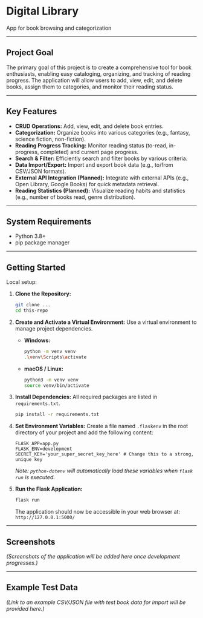# Digital Library
App for book browsing and categorization 

---

## Project Goal


The primary goal of this project is to create a comprehensive tool for book enthusiasts, enabling easy cataloging, organizing, and tracking of reading progress. The application will allow users to add, view, edit, and delete books, assign them to categories, and monitor their reading status.

---

## Key Features


* **CRUD Operations:** Add, view, edit, and delete book entries.
* **Categorization:** Organize books into various categories (e.g., fantasy, science fiction, non-fiction).
* **Reading Progress Tracking:** Monitor reading status (to-read, in-progress, completed) and current page progress.
* **Search & Filter:** Efficiently search and filter books by various criteria.
* **Data Import/Export:** Import and export book data (e.g., to/from CSV/JSON formats).
* **External API Integration (Planned):** Integrate with external APIs (e.g., Open Library, Google Books) for quick metadata retrieval.
* **Reading Statistics (Planned):** Visualize reading habits and statistics (e.g., number of books read, genre distribution).

---

## System Requirements

* Python 3.8+
* pip package manager

---

## Getting Started

Local setup:

1.  **Clone the Repository:**
    ```bash
    git clone ...
    cd this-repo
    ```

2.  **Create and Activate a Virtual Environment:**
    Use a virtual environment to manage project dependencies.

    * **Windows:**
        ```bash
        python -m venv venv
        .\venv\Scripts\activate
        ```
    * **macOS / Linux:**
        ```bash
        python3 -m venv venv
        source venv/bin/activate
        ```

3.  **Install Dependencies:**
    All required packages are listed in `requirements.txt`.

    ```bash
    pip install -r requirements.txt
    ```

4.  **Set Environment Variables:**
    Create a file named `.flaskenv` in the root directory of your project and add the following content:

    ```
    FLASK_APP=app.py
    FLASK_ENV=development
    SECRET_KEY='your_super_secret_key_here' # Change this to a strong, unique key
    ```
    *Note: `python-dotenv` will automatically load these variables when `flask run` is executed.*

5.  **Run the Flask Application:**
    ```bash
    flask run
    ```
    The application should now be accessible in your web browser at: `http://127.0.0.1:5000/`

---

## Screenshots

*(Screenshots of the application will be added here once development progresses.)*

---

## Example Test Data

*(Link to an example CSV/JSON file with test book data for import will be provided here.)*